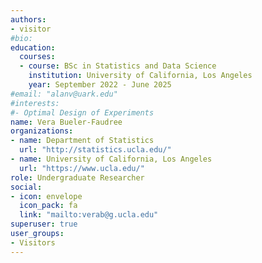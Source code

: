 ```yaml
---
authors:
- visitor
#bio: 
education:
  courses:
  - course: BSc in Statistics and Data Science
    institution: University of California, Los Angeles
    year: September 2022 - June 2025
#email: "alanv@uark.edu"
#interests:
#- Optimal Design of Experiments
name: Vera Bueler-Faudree
organizations:
- name: Department of Statistics
  url: "http://statistics.ucla.edu/"
- name: University of California, Los Angeles
  url: "https://www.ucla.edu/"
role: Undergraduate Researcher
social:
- icon: envelope
  icon_pack: fa
  link: "mailto:verab@g.ucla.edu"
superuser: true
user_groups:
- Visitors
---
```

